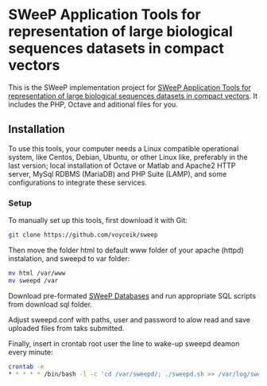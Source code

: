 # SWeeP Application Tools for representation of large biological sequences datasets in compact vectors

This is the SWeeP implementation project for [SWeeP Application Tools for representation of large biological sequences datasets in compact vectors](http://sweep.appsbio.info/). It includes the PHP, Octave and aditional files for you.

## Installation

To use this tools, your computer needs a Linux compatible operational system, like Centos, Debian, Ubuntu, or other Linux like, preferably in the last version; local installation of Octave or Matlab and Apache2 HTTP server, MySql RDBMS (MariaDB) and PHP Suite (LAMP), and some configurations to integrate these services.

### Setup

To manually set up this tools, first download it with Git:

```bash
git clone https://github.com/voyceik/sweep
```

Then move the folder html to default www folder of your apache (httpd) instalation, and sweepd to var folder:

```bash
mv html /var/www
mv sweepd /var
```

Download pre-formated [SWeeP Databases](http://sweep.appsbio.info/sweep_browse.php) and run appropriate SQL scripts from download sql folder.

Adjust sweepd.conf with paths, user and password to alow read and save uploaded files from taks submitted.

Finally, insert in crontab root user the line to wake-up sweepd deamon every minute:

```bash
crontab -e
* * * * * /bin/bash -l -c 'cd /var/sweepd/; ./sweepd.sh >> /var/log/sweepd.log' >> /dev/null 2>&1
```
